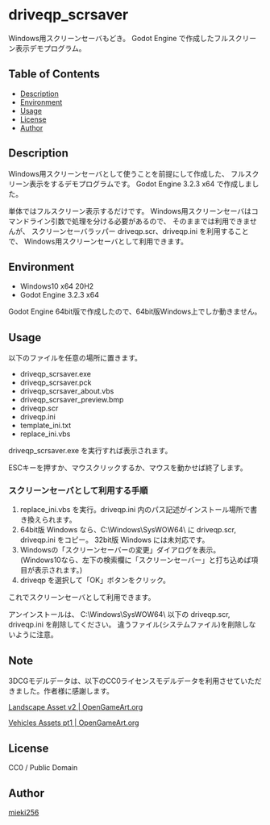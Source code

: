 driveqp_scrsaver
================

Windows用スクリーンセーバもどき。
Godot Engine で作成したフルスクリーン表示デモプログラム。


Table of Contents
-----------------

* [Description](#description)
* [Environment](#environment)
* [Usage](#usage)
* [License](#license)
* [Author](#author)


Description
-----------

Windows用スクリーンセーバとして使うことを前提にして作成した、
フルスクリーン表示をするデモプログラムです。
Godot Engine 3.2.3 x64 で作成しました。

単体ではフルスクリーン表示するだけです。
Windows用スクリーンセーバはコマンドライン引数で処理を分ける必要があるので、
そのままでは利用できませんが、
スクリーンセーバラッパー driveqp.scr、driveqp.ini を利用することで、
Windows用スクリーンセーバとして利用できます。


Environment
-----------

* Windows10 x64 20H2
* Godot Engine 3.2.3 x64

Godot Engine 64bit版で作成したので、64bit版Windows上でしか動きません。


Usage
-----

以下のファイルを任意の場所に置きます。

* driveqp_scrsaver.exe
* driveqp_scrsaver.pck
* driveqp_scrsaver_about.vbs
* driveqp_scrsaver_preview.bmp
* driveqp.scr
* driveqp.ini
* template_ini.txt
* replace_ini.vbs

driveqp_scrsaver.exe を実行すれば表示されます。

ESCキーを押すか、マウスクリックするか、マウスを動かせば終了します。


### スクリーンセーバとして利用する手順

1. replace_ini.vbs を実行。driveqp.ini 内のパス記述がインストール場所で書き換えられます。
2. 64bit版 Windows なら、C:\Windows\SysWOW64\ に driveqp.scr, driveqp.ini をコピー。
   32bit版 Windows には未対応です。
3. Windowsの「スクリーンセーバーの変更」ダイアログを表示。
   (Windows10なら、左下の検索欄に「スクリーンセーバー」と打ち込めば項目が表示されます。)
4. driveqp を選択して「OK」ボタンをクリック。

これでスクリーンセーバとして利用できます。

アンインストールは、
C:\Windows\SysWOW64\ 以下の driveqp.scr, driveqp.ini を削除してください。
違うファイル(システムファイル)を削除しないように注意。


Note
----

3DCGモデルデータは、以下のCC0ライセンスモデルデータを利用させていただきました。作者様に感謝します。

[Landscape Asset v2 | OpenGameArt.org](https://opengameart.org/content/landscape-asset-v2)

[Vehicles Assets pt1 | OpenGameArt.org](https://opengameart.org/content/vehicles-assets-pt1)


License
-------

CC0 / Public Domain


Author
------

[mieki256](https://github.com/mieki256)


